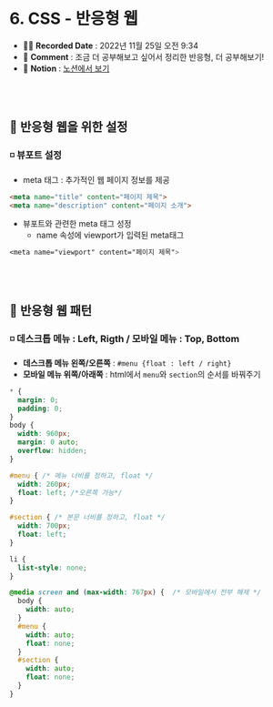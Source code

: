 # 6. CSS - 반응형 웹

- ✍🏻 **Recorded Date** : 2022년 11월 25일 오전 9:34
- 💬 **Comment** : 조금 더 공부해보고 싶어서 정리한 반응형, 더 공부해보기!
- 🔖 **Notion** : [노션에서 보기](https://www.notion.so/6-CSS-13d1cd2e825b454687f634e2fe11b8bf)

<br>
<br>


## 🔸 반응형 웹을 위한 설정

### ◽ 뷰포트 설정

- meta 태그 : 추가적인 웹 페이지 정보를 제공

```html
<meta name="title" content="페이지 제목">
<meta name="description" content="페이지 소개">
```

- 뷰포트와 관련한 meta 태그 성정
    - name 속성에 viewport가 입력된 meta태그

```css
<meta name="viewport" content="페이지 제목">
```
<br><br>

## 🔸 반응형 웹 패턴

### ◽ 데스크톱 메뉴 : Left, Rigth / 모바일 메뉴 : Top, Bottom

- **데스크톱 메뉴 왼쪽/오른쪽** : `#menu {float : left / right}`
- **모바일 메뉴 위쪽/아래쪽** : html에서 `menu`와 `section`의 순서를 바꿔주기

```css
* {
  margin: 0;
  padding: 0;
}
body {
  width: 960px;
  margin: 0 auto;
  overflow: hidden;
}

#menu { /* 메뉴 너비를 정하고, float */
  width: 260px;
  float: left; /*오른쪽 가능*/
}

#section { /* 본문 너비를 정하고, float */
  width: 700px;
  float: left;
}

li {
  list-style: none;
}

@media screen and (max-width: 767px) {  /* 모바일에서 전부 해제 */
  body {
    width: auto;
  }
  #menu {
    width: auto;
    float: none;
  }
  #section {
    width: auto;
    float: none;
  }
}
```

<br><br><br><br>